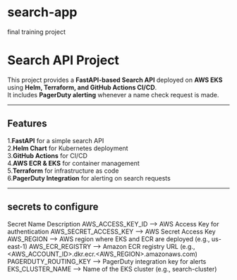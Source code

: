 # search-app
final training project

# Search API Project

This project provides a **FastAPI-based Search API** deployed on **AWS EKS** using **Helm, Terraform, and GitHub Actions CI/CD**.  
It includes **PagerDuty alerting** whenever a name check request is made.

---

## Features
1.**FastAPI** for a simple search API  
2.**Helm Chart** for Kubernetes deployment  
3.**GitHub Actions** for CI/CD  
4.**AWS ECR & EKS** for container management  
5.**Terraform** for infrastructure as code  
6.**PagerDuty Integration** for alerting on search requests  

---
## secrets to configure

Secret Name	Description
AWS_ACCESS_KEY_ID	--> AWS Access Key for authentication
AWS_SECRET_ACCESS_KEY	--> AWS Secret Access Key
AWS_REGION	--> AWS region where EKS and ECR are deployed (e.g., us-east-1)
AWS_ECR_REGISTRY	--> Amazon ECR registry URL (e.g., <AWS_ACCOUNT_ID>.dkr.ecr.<AWS_REGION>.amazonaws.com)
PAGERDUTY_ROUTING_KEY	--> PagerDuty integration key for alerts
EKS_CLUSTER_NAME	--> Name of the EKS cluster (e.g., search-cluster)


